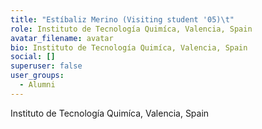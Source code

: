 ```yaml
---
title: "Estíbaliz Merino (Visiting student '05)\t"
role: Instituto de Tecnología Quimíca, Valencia, Spain
avatar_filename: avatar
bio: Instituto de Tecnología Quimíca, Valencia, Spain
social: []
superuser: false
user_groups:
  - Alumni
---
```

Instituto de Tecnología Quimíca, Valencia, Spain
